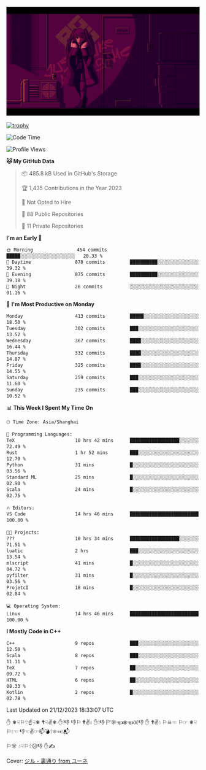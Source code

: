 ![](imgs/main.png)

[![trophy](https://github-profile-trophy.vercel.app/?username=NeilKleistGao&theme=dracula)](https://github.com/ryo-ma/github-profile-trophy)

<!--START_SECTION:waka-->
![Code Time](http://img.shields.io/badge/Code%20Time-470%20hrs%2045%20mins-blue)

![Profile Views](http://img.shields.io/badge/Profile%20Views-1-blue)

**🐱 My GitHub Data** 

> 📦 485.8 kB Used in GitHub's Storage 
 > 
> 🏆 1,435 Contributions in the Year 2023
 > 
> 🚫 Not Opted to Hire
 > 
> 📜 88 Public Repositories 
 > 
> 🔑 11 Private Repositories 
 > 
**I'm an Early 🐤** 

```text
🌞 Morning                454 commits         █████░░░░░░░░░░░░░░░░░░░░   20.33 % 
🌆 Daytime                878 commits         ██████████░░░░░░░░░░░░░░░   39.32 % 
🌃 Evening                875 commits         ██████████░░░░░░░░░░░░░░░   39.18 % 
🌙 Night                  26 commits          ░░░░░░░░░░░░░░░░░░░░░░░░░   01.16 % 
```
📅 **I'm Most Productive on Monday** 

```text
Monday                   413 commits         █████░░░░░░░░░░░░░░░░░░░░   18.50 % 
Tuesday                  302 commits         ███░░░░░░░░░░░░░░░░░░░░░░   13.52 % 
Wednesday                367 commits         ████░░░░░░░░░░░░░░░░░░░░░   16.44 % 
Thursday                 332 commits         ████░░░░░░░░░░░░░░░░░░░░░   14.87 % 
Friday                   325 commits         ████░░░░░░░░░░░░░░░░░░░░░   14.55 % 
Saturday                 259 commits         ███░░░░░░░░░░░░░░░░░░░░░░   11.60 % 
Sunday                   235 commits         ███░░░░░░░░░░░░░░░░░░░░░░   10.52 % 
```


📊 **This Week I Spent My Time On** 

```text
🕑︎ Time Zone: Asia/Shanghai

💬 Programming Languages: 
TeX                      10 hrs 42 mins      ██████████████████░░░░░░░   72.49 % 
Rust                     1 hr 52 mins        ███░░░░░░░░░░░░░░░░░░░░░░   12.70 % 
Python                   31 mins             █░░░░░░░░░░░░░░░░░░░░░░░░   03.56 % 
Standard ML              25 mins             █░░░░░░░░░░░░░░░░░░░░░░░░   02.90 % 
Scala                    24 mins             █░░░░░░░░░░░░░░░░░░░░░░░░   02.75 % 

🔥 Editors: 
VS Code                  14 hrs 46 mins      █████████████████████████   100.00 % 

🐱‍💻 Projects: 
???                      10 hrs 34 mins      ██████████████████░░░░░░░   71.51 % 
luatic                   2 hrs               ███░░░░░░░░░░░░░░░░░░░░░░   13.54 % 
mlscript                 41 mins             █░░░░░░░░░░░░░░░░░░░░░░░░   04.72 % 
pyfilter                 31 mins             █░░░░░░░░░░░░░░░░░░░░░░░░   03.56 % 
ProjetcI                 18 mins             █░░░░░░░░░░░░░░░░░░░░░░░░   02.04 % 

💻 Operating System: 
Linux                    14 hrs 46 mins      █████████████████████████   100.00 % 
```

**I Mostly Code in C++** 

```text
C++                      9 repos             ███░░░░░░░░░░░░░░░░░░░░░░   12.50 % 
Scala                    8 repos             ███░░░░░░░░░░░░░░░░░░░░░░   11.11 % 
TeX                      7 repos             ██░░░░░░░░░░░░░░░░░░░░░░░   09.72 % 
HTML                     6 repos             ██░░░░░░░░░░░░░░░░░░░░░░░   08.33 % 
Kotlin                   2 repos             █░░░░░░░░░░░░░░░░░░░░░░░░   02.78 % 
```




 Last Updated on 21/12/2023 18:33:07 UTC
<!--END_SECTION:waka-->

✋ ❄☟⚐🕆☝☟❄ 🕈☟✌❄ ✋🕯👎 👎⚐ 🕈✌💧 ✋🕯👎 🏱☼☜❄☜☠👎 ✋ 🕈✌💧 ⚐☠☜ ⚐☞ ❄☟⚐💧☜ 👎☜✌☞📫💣🕆❄☜💧📬

⚐☼ 💧☟⚐🕆☹👎 ✋✍

Cover: [ジル・裏通り from ユーネ](https://www.pixiv.net/artworks/62127066)
